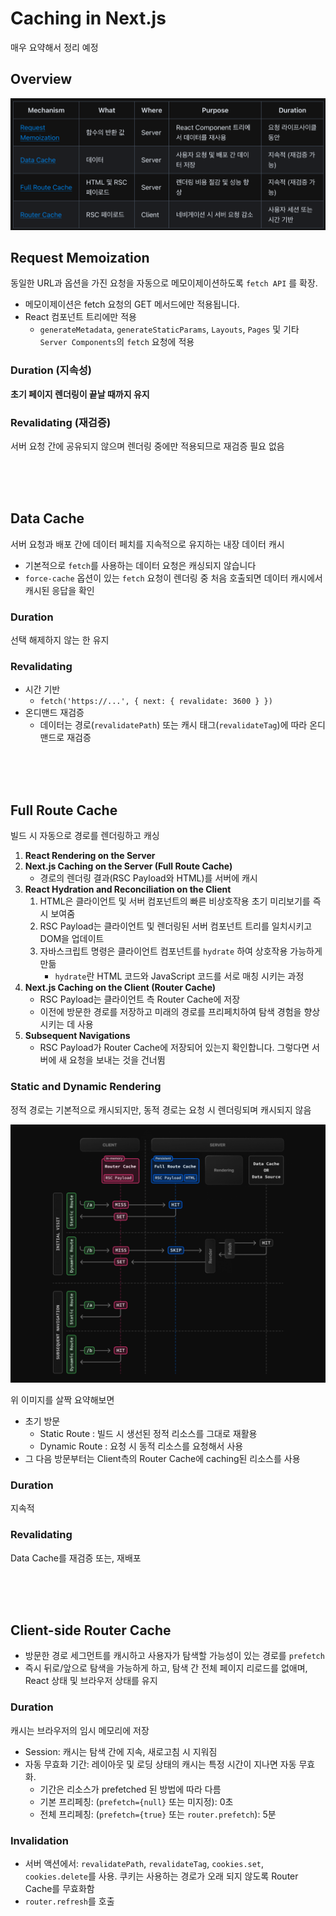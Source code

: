 # Caching in Next.js

매우 요약해서 정리 예정

## Overview

![요약본](image.png)

## Request Memoization

동일한 URL과 옵션을 가진 요청을 자동으로 메모이제이션하도록 `fetch API` 를 확장.

- 메모이제이션은 fetch 요청의 GET 메서드에만 적용됩니다.
- React 컴포넌트 트리에만 적용
  - `generateMetadata`, `generateStaticParams`, `Layouts`, `Pages` 및 기타 `Server Components`의 `fetch` 요청에 적용

### Duration (지속성)

**초기 페이지 렌더링이 끝날 때까지 유지**

### Revalidating (재검증)

서버 요청 간에 공유되지 않으며 렌더링 중에만 적용되므로 재검증 필요 없음

<br/><br/><br/>

## Data Cache

서버 요청과 배포 간에 데이터 페치를 지속적으로 유지하는 내장 데이터 캐시

- 기본적으로 `fetch`를 사용하는 데이터 요청은 캐싱되지 않습니다
- `force-cache` 옵션이 있는 `fetch` 요청이 렌더링 중 처음 호출되면 데이터 캐시에서 캐시된 응답을 확인

### Duration

선택 해제하지 않는 한 유지

### Revalidating

- 시간 기반
  - `fetch('https://...', { next: { revalidate: 3600 } })`
- 온디맨드 재검증
  - 데이터는 경로(`revalidatePath`) 또는 캐시 태그(`revalidateTag`)에 따라 온디맨드로 재검증

<br/><br/><br/>

## Full Route Cache

빌드 시 자동으로 경로를 렌더링하고 캐싱

1. **React Rendering on the Server**
1. **Next.js Caching on the Server (Full Route Cache)**
   - 경로의 렌더링 결과(RSC Payload와 HTML)를 서버에 캐시
1. **React Hydration and Reconciliation on the Client**
   1. HTML은 클라이언트 및 서버 컴포넌트의 빠른 비상호작용 초기 미리보기를 즉시 보여줌
   1. RSC Payload는 클라이언트 및 렌더링된 서버 컴포넌트 트리를 일치시키고 DOM을 업데이트
   1. 자바스크립트 명령은 클라이언트 컴포넌트를 `hydrate` 하여 상호작용 가능하게 만듦
      - `hydrate`란 HTML 코드와 JavaScript 코드를 서로 매칭 시키는 과정
1. **Next.js Caching on the Client (Router Cache)**
   - RSC Payload는 클라이언트 측 Router Cache에 저장
   - 이전에 방문한 경로를 저장하고 미래의 경로를 프리페치하여 탐색 경험을 향상시키는 데 사용
1. **Subsequent Navigations**
   - RSC Payload가 Router Cache에 저장되어 있는지 확인합니다. 그렇다면 서버에 새 요청을 보내는 것을 건너뜀

### Static and Dynamic Rendering

정적 경로는 기본적으로 캐시되지만, 동적 경로는 요청 시 렌더링되며 캐시되지 않음

![alt text](image-1.png)

위 이미지를 살짝 요약해보면

- 초기 방문
  - Static Route : 빌드 시 생선된 정적 리소스를 그대로 재활용
  - Dynamic Route : 요청 시 동적 리소스를 요청해서 사용
- 그 다음 방문부터는 Client측의 Router Cache에 caching된 리소스를 사용

### Duration

지속적

### Revalidating

Data Cache를 재검증 또는, 재배포

<br/><br/><br/>

## Client-side Router Cache

- 방문한 경로 세그먼트를 캐시하고 사용자가 탐색할 가능성이 있는 경로를 `prefetch`
- 즉시 뒤로/앞으로 탐색을 가능하게 하고, 탐색 간 전체 페이지 리로드를 없애며, React 상태 및 브라우저 상태를 유지

### Duration

캐시는 브라우저의 임시 메모리에 저장

- Session: 캐시는 탐색 간에 지속, 새로고침 시 지워짐
- 자동 무효화 기간: 레이아웃 및 로딩 상태의 캐시는 특정 시간이 지나면 자동 무효화.
  - 기간은 리소스가 prefetched 된 방법에 따라 다름
  - 기본 프리페칭: (`prefetch={null}` 또는 미지정): 0초
  - 전체 프리페칭: (`prefetch={true}` 또는 `router.prefetch`): 5분

### Invalidation

- 서버 액션에서: `revalidatePath`, `revalidateTag`, `cookies.set`, `cookies.delete`를 사용. 쿠키는 사용하는 경로가 오래
  되지 않도록 Router Cache를 무효화함
- `router.refresh`를 호출

